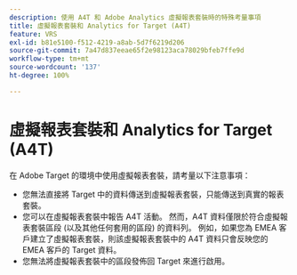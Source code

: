 ```yaml
---
description: 使用 A4T 和 Adobe Analytics 虛擬報表套裝時的特殊考量事項
title: 虛擬報表套裝和 Analytics for Target (A4T)
feature: VRS
exl-id: b81e5100-f512-4219-a8ab-5d7f6219d206
source-git-commit: 7a47d837eeae65f2e98123aca78029bfeb7ffe9d
workflow-type: tm+mt
source-wordcount: '137'
ht-degree: 100%

---
```


# 虛擬報表套裝和 Analytics for Target (A4T)

在 Adobe Target 的環境中使用虛擬報表套裝，請考量以下注意事項：

* 您無法直接將 Target 中的資料傳送到虛擬報表套裝，只能傳送到真實的報表套裝。
* 您可以在虛擬報表套裝中報告 A4T 活動。 然而，A4T 資料僅限於符合虛擬報表套裝區段 (以及其他任何套用的區段) 的資料列。 例如，如果您為 EMEA 客戶建立了虛擬報表套裝，則該虛擬報表套裝中的 A4T 資料只會反映您的 EMEA 客戶的 Target 資料。
* 您無法將虛擬報表套裝中的區段發佈回 Target 來進行啟用。
